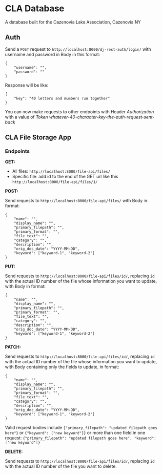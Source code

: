 # CLA Database

A database built for the Cazenovia Lake Association, Cazenovia NY

## Auth

Send a `POST` request to `http://localhost:8000/dj-rest-auth/login/` with username and password in Body in this format:

```
{
    "username": "",
    "password": ""
}
```

Response will be like:

```
{
    "key": "40 letters and numbers run together"
}
```

You can now make requests to other endpoints with Header *Authorization* with a value of *Token whatever-40-character-key-the-auth-request-sent-back*

## CLA File Storage App

### Endpoints

**GET:**

- All files: `http://localhost:8000/file-api/files/`
- Specific file: add id to the end of the GET url like this `http://localhost:8000/file-api/files/1/`

**POST:**

Send requests to `http://localhost:8000/file-api/files/` with Body in format:

```
{
    "name": "",
    "display_name": "",
    "primary_filepath": "",
    "primary_format": "",
    "file_text": "",
    "category": "",
    "description": "",
    "orig_doc_date": "YYYY-MM-DD",
    "keyword": ["keyword-1", "keyword-2"]
}
```

**PUT:**

Send requests to `http://localhost:8000/file-api/files/id/`, replacing `id` with the actual ID number of the file whose information you want to update, with Body in format:

```
{
    "name": "",
    "display_name": "",
    "primary_filepath": "",
    "primary_format": "",
    "file_text": "",
    "category": "",
    "description": "",
    "orig_doc_date": "YYYY-MM-DD",
    "keyword": ["keyword-1", "keyword-2"]
}
```

**PATCH:**

Send requests to `http://localhost:8000/file-api/files/id/`, replacing `id` with the actual ID number of the file whose information you want to update, with Body containing only the fields to update, in format:

```
{
    "name": "",
    "display_name": "",
    "primary_filepath": "",
    "primary_format": "",
    "file_text": "",
    "category": "",
    "description": "",
    "orig_doc_date": "YYYY-MM-DD",
    "keyword": ["keyword-1", "keyword-2"]
}
```

Valid request bodies include `{"primary_filepath": "updated filepath goes here"}` or  `{"keyword": ["new keyword"]}` or more than one field in one request:  `{"primary_filepath": "updated filepath goes here", "keyword": ["new keyword"]}` 

**DELETE:**

Send requests to `http://localhost:8000/file-api/files/id/`, replacing `id` with the actual ID number of the file you want to delete.